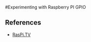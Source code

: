 #Experimenting with Raspberry PI GPIO

## References
- [RasPi.TV](http://raspi.tv/2013/rpi-gpio-basics-5-setting-up-and-using-outputs-with-rpi-gpio)
